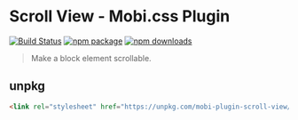 # Scroll View - Mobi.css Plugin

[![Build Status](https://img.shields.io/travis/mobi-css/mobi-plugin-scroll-view.svg)](https://travis-ci.org/mobi-css/mobi-plugin-scroll-view) [![npm package](https://img.shields.io/npm/v/mobi-plugin-scroll-view.svg)](https://www.npmjs.org/package/mobi-plugin-scroll-view) [![npm downloads](http://img.shields.io/npm/dm/mobi-plugin-scroll-view.svg)](https://www.npmjs.org/package/mobi-plugin-scroll-view) 

> Make a block element scrollable.

## unpkg

```html
<link rel="stylesheet" href="https://unpkg.com/mobi-plugin-scroll-view/dist/mobi-plugin-scroll-view.min.css" />
```
